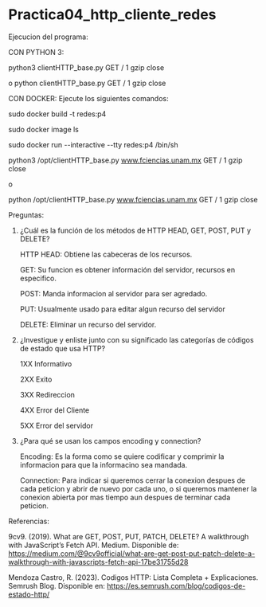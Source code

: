 # Practica04_http_cliente_redes

Ejecucion del programa:

CON PYTHON 3:

python3 clientHTTP_base.py GET / 1 gzip close

o 
python clientHTTP_base.py GET / 1 gzip close


CON DOCKER:
Ejecute los siguientes comandos:

sudo docker build -t redes:p4

sudo docker image ls

sudo docker run --interactive --tty redes:p4 /bin/sh

python3 /opt/clientHTTP_base.py www.fciencias.unam.mx GET / 1 gzip close

o 

python /opt/clientHTTP_base.py www.fciencias.unam.mx GET / 1 gzip close

Preguntas:
1. ¿Cuál es la función de los métodos de HTTP HEAD, GET, POST, PUT y DELETE?

    HTTP HEAD: Obtiene las cabeceras de los recursos.
   
    GET:  Su funcion es obtener información del servidor, recursos en especifico.
   
    POST: Manda informacion al servidor para ser agredado.
   
    PUT: Usualmente usado para editar algun recurso del servidor
   
    DELETE: Eliminar un recurso del servidor.


2. ¿Investigue y enliste junto con su significado las categorías de códigos de estado que usa HTTP?

   1XX Informativo

   2XX Exito

   3XX Redireccion

   4XX Error del Cliente

   5XX Error del servidor

3. ¿Para qué se usan los campos encoding y connection?
   
    Encoding: Es la forma como se quiere codificar y comprimir la informacion para que la informacino sea mandada.

    Connection: Para indicar si queremos cerrar la conexion despues de cada peticion y abrir de nuevo por cada uno, o si queremos mantener la conexion abierta por mas tiempo aun despues de terminar cada       peticion.

Referencias:

  9cv9. (2019). What are GET, POST, PUT, PATCH, DELETE? A walkthrough with JavaScript’s Fetch API. Medium. Disponible de: https://medium.com/@9cv9official/what-are-get-post-put-patch-delete-a-walkthrough-with-javascripts-fetch-api-17be31755d28
  
 Mendoza Castro, R. (2023). Codigos HTTP: Lista Completa + Explicaciones. Semrush Blog. Disponible en: https://es.semrush.com/blog/codigos-de-estado-http/
